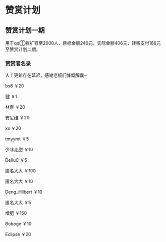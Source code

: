 # 赞赏计划

## 赞赏计划一期

用于qq①群扩容至2000人，目标金额240元，实际金额406元，转移支付166元至赞赏计划二期。

### 赞赏者名录

人工更新存在延迟，感谢老板们慷慨解囊~

bs6 ￥20

健 ￥1

林奈 ￥20

安尼维 ￥20

xx ￥20

tmyymt ￥5

少冰走甜 ￥10

DelluC ￥5

匿名大大 ￥100

匿名大大 ￥10

Deng_Hilbert ￥10

匿名大大 ￥5

增肥 ￥150

Boboge ￥10

Eclipse ￥20
